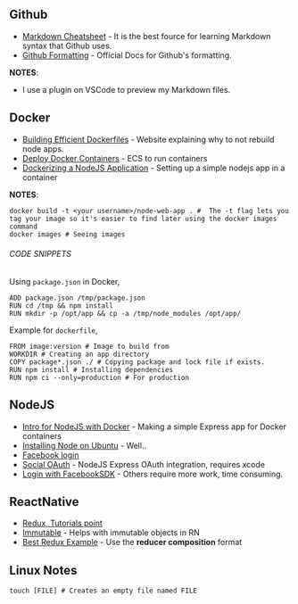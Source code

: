 ## Github
- [Markdown Cheatsheet](https://github.com/adam-p/markdown-here/wiki/Markdown-Cheatsheet) - It is the best fource for learning Markdown syntax that Github uses.
- [Github Formatting](https://help.github.com/en/articles/basic-writing-and-formatting-syntax#quoting-code) - Official Docs for Github's formatting.

**NOTES**:
- I use a plugin on VSCode to preview my Markdown files.


## Docker
- [Building Efficient Dockerfiles](http://bitjudo.com/blog/2014/03/13/building-efficient-dockerfiles-node-dot-js/) - Website explaining why to not rebuild node apps.
- [Deploy Docker Containers](https://aws.amazon.com/getting-started/tutorials/deploy-docker-containers/) - ECS to run containers
- [Dockerizing a NodeJS Application](https://nodejs.org/en/docs/guides/nodejs-docker-webapp/) - Setting up a simple nodejs app in a container

**NOTES**:
```
docker build -t <your username>/node-web-app . #  The -t flag lets you tag your image so it's easier to find later using the docker images command
docker images # Seeing images
```

###### CODE SNIPPETS
Using ```package.json``` in Docker,
```
ADD package.json /tmp/package.json
RUN cd /tmp && npm install
RUN mkdir -p /opt/app && cp -a /tmp/node_modules /opt/app/
```

Example for ```dockerfile```,
```
FROM image:version # Image to build from
WORKDIR # Creating an app directory
COPY package*.json ./ # Copying package and lock file if exists.
RUN npm install # Installing dependencies
RUN npm ci --only=production # For production
```

## NodeJS
- [Intro for NodeJS with Docker](https://nodejs.org/en/docs/guides/nodejs-docker-webapp/) - Making a simple Express app for Docker containers
- [Installing Node on Ubuntu](https://websiteforstudents.com/install-the-latest-node-js-and-nmp-packages-on-ubuntu-16-04-18-04-lts/) - Well..
- [Facebook login](https://codeburst.io/node-js-rest-api-facebook-login-121114ee04d8?gi=d9ee6ee0b1d)
- [Social OAuth](https://alexanderpaterson.com/posts/add-social-authentication-to-a-react-native-application) - NodeJS Express OAuth integration, requires xcode
- [Login with FacebookSDK](https://developers.facebook.com/docs/react-native/login/) - Others require more work, time consuming.

## ReactNative
- [Redux, Tutorials point](https://www.tutorialspoint.com/redux/redux_installation.htm)
- [Immutable](https://immutable-js.github.io/immutable-js/) - Helps with immutable objects in RN
- [Best Redux Example](https://redux.js.org/basics/reducers) - Use the **reducer composition** format

## Linux Notes
```
touch [FILE] # Creates an empty file named FILE

```

